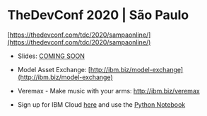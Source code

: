 # TheDevConf 2020 | São Paulo

[https://thedevconf.com/tdc/2020/sampaonline/](https://thedevconf.com/tdc/2020/sampaonline/)

- Slides: [COMING SOON]()

- Model Asset Exchange: [http://ibm.biz/model-exchange](http://ibm.biz/model-exchange)

- Veremax - Make music with your arms: http://ibm.biz/veremax

- Sign up for IBM Cloud [here](ibm.biz/max-cloud) and use the [Python Notebook](http://ibm.biz/max-notebook)
